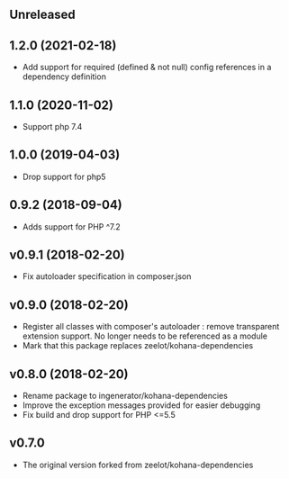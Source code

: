 ## Unreleased

## 1.2.0 (2021-02-18)

* Add support for required (defined & not null) config references in a dependency definition

## 1.1.0 (2020-11-02)

* Support php 7.4

## 1.0.0 (2019-04-03)

* Drop support for php5

## 0.9.2 (2018-09-04)

* Adds support for PHP ^7.2

## v0.9.1 (2018-02-20)

* Fix autoloader specification in composer.json

## v0.9.0 (2018-02-20)

* Register all classes with composer's autoloader : remove transparent extension support.
  No longer needs to be referenced as a module
* Mark that this package replaces zeelot/kohana-dependencies

## v0.8.0 (2018-02-20)

* Rename package to ingenerator/kohana-dependencies 
* Improve the exception messages provided for easier debugging
* Fix build and drop support for PHP <=5.5


## v0.7.0

* The original version forked from zeelot/kohana-dependencies
